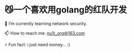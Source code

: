 # 😼一个喜欢用golang的红队开发

🌱 I’m currently learning network security.

📫 How to reach me: nu1r_org@163.com

⚡ Fun fact: i just need money... :)
